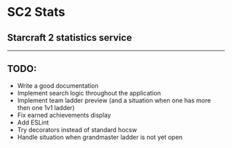 # SC2 Stats

## Starcraft 2 statistics service

---

## TODO:

-   Write a good documentation
-   Implement search logic throughout the application
-   Implement team ladder preview (and a situation when one has more then one 1v1 ladder)
-   Fix earned achievements display
-   Add ESLint
-   Try decorators instead of standard hocsw
-   Handle situation when grandmaster ladder is not yet open
